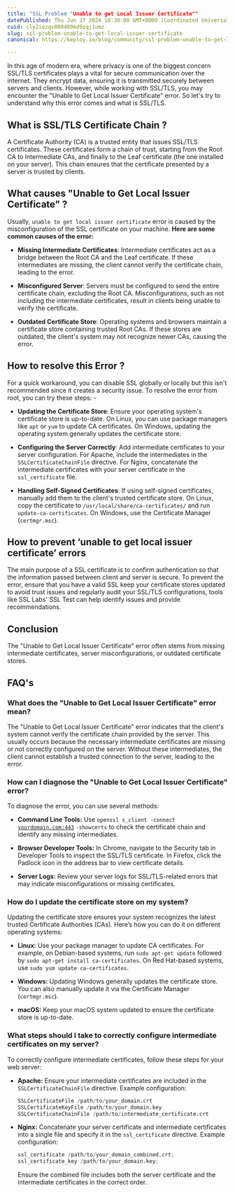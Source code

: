 ```yaml
---
title: "SSL Problem "Unable to get Local Issuer Certificate""
datePublished: Thu Jun 27 2024 18:30:00 GMT+0000 (Coordinated Universal Time)
cuid: cly2iezqv000409md9zqj1umz
slug: ssl-problem-unable-to-get-local-issuer-certificate
canonical: https://keploy.io/blog/community/ssl-problem-unable-to-get-local-issuer-certificate

---
```


In this age of modern era, where privacy is one of the biggest concern SSL/TLS certificates plays a vital for secure communication over the internet. They encrypt data, ensuring it is transmitted securely between servers and clients. However, while working with SSL/TLS, you may encounter the "Unable to Get Local Issuer Certificate" error. So let's try to understand why this error comes and what is SSL/TLS.

## What is SSL/TLS Certificate Chain ?

A Certificate Authority (CA) is a trusted entity that issues SSL/TLS certificates. These certificates form a chain of trust, starting from the Root CA to Intermediate CAs, and finally to the Leaf certificate (the one installed on your server). This chain ensures that the certificate presented by a server is trusted by clients.

## What causes "Unable to Get Local Issuer Certificate" ?

Usually, `unable to get local issuer certificate` error is caused by the misconfiguration of the SSL certificate on your machine. **Here are some common causes of the error:**

* **Missing Intermediate Certificates**: Intermediate certificates act as a bridge between the Root CA and the Leaf certificate. If these intermediates are missing, the client cannot verify the certificate chain, leading to the error.
    
* **Misconfigured Server**: Servers must be configured to send the entire certificate chain, excluding the Root CA. Misconfigurations, such as not including the intermediate certificates, result in clients being unable to verify the certificate.
    
* **Outdated Certificate Store**: Operating systems and browsers maintain a certificate store containing trusted Root CAs. If these stores are outdated, the client's system may not recognize newer CAs, causing the error.
    

## How to resolve this Error ?

For a quick workaround, you can disable SSL globally or locally but this isn't recommended since it creates a security issue. To resolve the error from root, you can try these steps: -

* **Updating the Certificate Store**: Ensure your operating system's certificate store is up-to-date. On Linux, you can use package managers like `apt` or `yum` to update CA certificates. On Windows, updating the operating system generally updates the certificate store.
    
* **Configuring the Server Correctly**: Add intermediate certificates to your server configuration. For Apache, include the intermediates in the `SSLCertificateChainFile` directive. For Nginx, concatenate the intermediate certificates with your server certificate in the `ssl_certificate` file.
    
* **Handling Self-Signed Certificates**: If using self-signed certificates, manually add them to the client's trusted certificate store. On Linux, copy the certificate to `/usr/local/share/ca-certificates/` and run `update-ca-certificates`. On Windows, use the Certificate Manager (`certmgr.msc`).
    

## How to prevent ‘unable to get local issuer certificate’ errors

The main purpose of a SSL certificate is to confirm authentication so that the information passed between client and server is secure. To prevent the error, ensure that you have a valid SSL keep your certificate stores updated to avoid trust issues and regularly audit your SSL/TLS configurations, tools like SSL Labs' SSL Test can help identify issues and provide recommendations.

## Conclusion

The "Unable to Get Local Issuer Certificate" error often stems from missing intermediate certificates, server misconfigurations, or outdated certificate stores.

## FAQ's

### What does the "Unable to Get Local Issuer Certificate" error mean?

The "Unable to Get Local Issuer Certificate" error indicates that the client's system cannot verify the certificate chain provided by the server. This usually occurs because the necessary intermediate certificates are missing or not correctly configured on the server. Without these intermediates, the client cannot establish a trusted connection to the server, leading to the error.

### How can I diagnose the "Unable to Get Local Issuer Certificate" error?

To diagnose the error, you can use several methods:

* **Command Line Tools:** Use `openssl s_client -connect` [`yourdomain.com:443`](http://yourdomain.com:443) `-showcerts` to check the certificate chain and identify any missing intermediates.
    
* **Browser Developer Tools:** In Chrome, navigate to the Security tab in Developer Tools to inspect the SSL/TLS certificate. In Firefox, click the Padlock icon in the address bar to view certificate details.
    
* **Server Logs:** Review your server logs for SSL/TLS-related errors that may indicate misconfigurations or missing certificates.
    

### How do I update the certificate store on my system?

Updating the certificate store ensures your system recognizes the latest trusted Certificate Authorities (CAs). Here’s how you can do it on different operating systems:

* **Linux:** Use your package manager to update CA certificates. For example, on Debian-based systems, run `sudo apt-get update` followed by `sudo apt-get install ca-certificates`. On Red Hat-based systems, use `sudo yum update ca-certificates`.
    
* **Windows:** Updating Windows generally updates the certificate store. You can also manually update it via the Certificate Manager (`certmgr.msc`).
    
* **macOS:** Keep your macOS system updated to ensure the certificate store is up-to-date.
    

### What steps should I take to correctly configure intermediate certificates on my server?

To correctly configure intermediate certificates, follow these steps for your web server:

* **Apache:** Ensure your intermediate certificates are included in the `SSLCertificateChainFile` directive. Example configuration:
    
    ```python
    SSLCertificateFile /path/to/your_domain.crt
    SSLCertificateKeyFile /path/to/your_domain.key
    SSLCertificateChainFile /path/to/intermediate_certificate.crt
    ```
    
* **Nginx:** Concatenate your server certificate and intermediate certificates into a single file and specify it in the `ssl_certificate` directive. Example configuration:
    
    ```python
    ssl_certificate /path/to/your_domain_combined.crt;
    ssl_certificate_key /path/to/your_domain.key;
    ```
    
    Ensure the combined file includes both the server certificate and the intermediate certificates in the correct order.